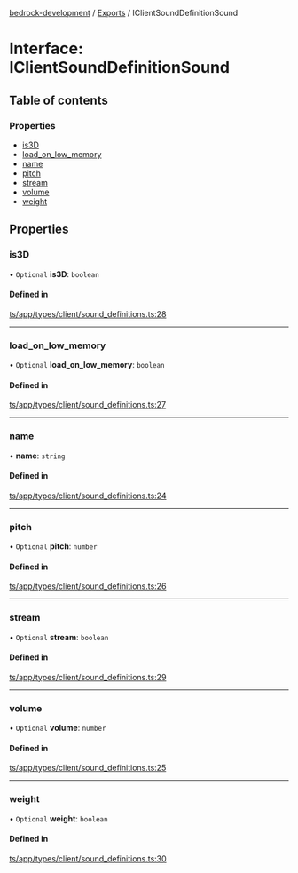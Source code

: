 [bedrock-development](../README.md) / [Exports](../modules.md) / IClientSoundDefinitionSound

# Interface: IClientSoundDefinitionSound

## Table of contents

### Properties

- [is3D](IClientSoundDefinitionSound.md#is3d)
- [load\_on\_low\_memory](IClientSoundDefinitionSound.md#load_on_low_memory)
- [name](IClientSoundDefinitionSound.md#name)
- [pitch](IClientSoundDefinitionSound.md#pitch)
- [stream](IClientSoundDefinitionSound.md#stream)
- [volume](IClientSoundDefinitionSound.md#volume)
- [weight](IClientSoundDefinitionSound.md#weight)

## Properties

### is3D

• `Optional` **is3D**: `boolean`

#### Defined in

[ts/app/types/client/sound_definitions.ts:28](https://github.com/DauntlessStudio/Bedrock-Developments/blob/9a78313/ts/app/types/client/sound_definitions.ts#L28)

___

### load\_on\_low\_memory

• `Optional` **load\_on\_low\_memory**: `boolean`

#### Defined in

[ts/app/types/client/sound_definitions.ts:27](https://github.com/DauntlessStudio/Bedrock-Developments/blob/9a78313/ts/app/types/client/sound_definitions.ts#L27)

___

### name

• **name**: `string`

#### Defined in

[ts/app/types/client/sound_definitions.ts:24](https://github.com/DauntlessStudio/Bedrock-Developments/blob/9a78313/ts/app/types/client/sound_definitions.ts#L24)

___

### pitch

• `Optional` **pitch**: `number`

#### Defined in

[ts/app/types/client/sound_definitions.ts:26](https://github.com/DauntlessStudio/Bedrock-Developments/blob/9a78313/ts/app/types/client/sound_definitions.ts#L26)

___

### stream

• `Optional` **stream**: `boolean`

#### Defined in

[ts/app/types/client/sound_definitions.ts:29](https://github.com/DauntlessStudio/Bedrock-Developments/blob/9a78313/ts/app/types/client/sound_definitions.ts#L29)

___

### volume

• `Optional` **volume**: `number`

#### Defined in

[ts/app/types/client/sound_definitions.ts:25](https://github.com/DauntlessStudio/Bedrock-Developments/blob/9a78313/ts/app/types/client/sound_definitions.ts#L25)

___

### weight

• `Optional` **weight**: `boolean`

#### Defined in

[ts/app/types/client/sound_definitions.ts:30](https://github.com/DauntlessStudio/Bedrock-Developments/blob/9a78313/ts/app/types/client/sound_definitions.ts#L30)
